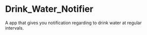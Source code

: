 # Drink_Water_Notifier
A app that gives you notification regarding to drink water at regular intervals.
